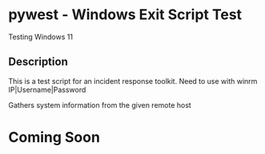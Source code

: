 # pywest - Windows Exit Script Test
Testing Windows 11
## Description
This is a test script for an incident response toolkit. Need to use with winrm
IP|Username|Password

Gathers system information from the given remote host
# Coming Soon
